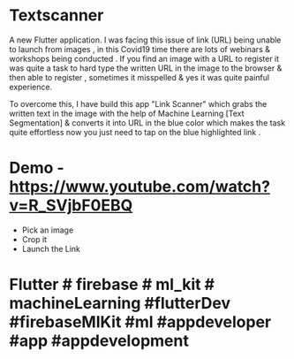# Textscanner

A new Flutter application.
I was facing this issue of link (URL) being unable to launch from images , in this Covid19 time there are lots of webinars & workshops being conducted . If you find an image with a URL to register it was quite a task to hard type the written URL in the image to the browser & then able to register , sometimes it misspelled & yes it was quite painful experience.

To overcome this, I have build this app "Link Scanner" which grabs the written text in the image with the help of Machine Learning [Text Segmentation] & converts it into URL in the blue color which makes the task quite effortless now you just need to tap on the blue highlighted link .

# Demo - https://www.youtube.com/watch?v=R_SVjbF0EBQ

- Pick an image
- Crop it
- Launch the Link

# Flutter # firebase # ml_kit # machineLearning #flutterDev #firebaseMlKit #ml #appdeveloper #app #appdevelopment

